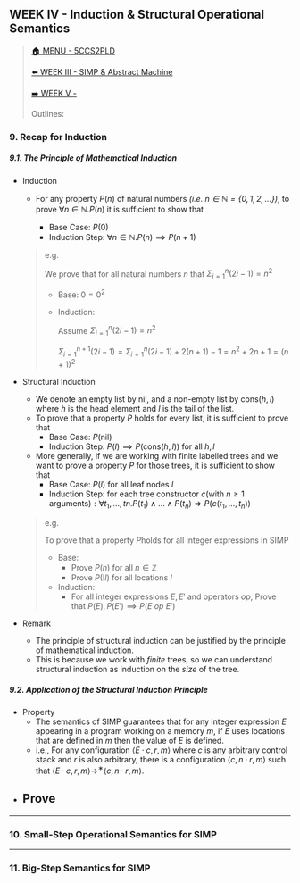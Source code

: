 ## WEEK IV - Induction & Structural Operational Semantics

>[🏠 MENU - 5CCS2PLD](year2/5ccs2pld.md)
>
>[⬅️ WEEK III - SIMP & Abstract Machine](year2/5ccs2pld/w3.md)
>
>[➡️ WEEK V - ](year2/5ccs2pld/w5.md)
>
>Outlines:

### 9. Recap for Induction

##### 9.1. The Principle of Mathematical Induction

- Induction

  - For any property $P(n)$ of natural numbers *(i.e. $n ∈ \mathbb{N} = \{0,1,2,...\}$)*, to prove $∀n ∈ \mathbb{N}.P(n)$​ it is sufficient to show that

    - Base Case: $P(0)$
    - Induction Step: $∀n ∈ \mathbb{N} .P(n) \implies P(n + 1)$​​


  > e.g.
  >
  > We prove that for all natural numbers $n$ that $\Sigma^n_{i=1}(2i-1)=n^2$
  >
  > - Base: $0=0^2$
  >
  > - Induction: 
  >
  >   Assume $\Sigma^n_{i=1}(2i-1)=n^2$​​
  > 
  >   $\Sigma^{n+1}_{i=1}(2i-1)=\Sigma^n_{i=1}(2i-1)+2(n+1)-1=n^2+2n+1=(n+1)^2$

- Structural Induction

  - We denote an empty list by $\text{nil}$, and a non-empty list by $\text{cons}(h,l)$ where $h$ is the head element and $l$ is the tail of the list.
  - To prove that a property $P$ holds for every list, it is sufficient to prove that
    - Base Case: $P(\text{nil})$
    - Induction Step: $P(l) \implies P(\text{cons}(h,l)) \text{ for all }h, l$​  
  - More generally, if we are working with finite labelled trees and we want to prove a property $P$ for those trees, it is sufficient to show that
    - Base Case: $P(l)$ for all leaf nodes $l$
    - Induction Step: for each tree constructor $c (\text{with } n ≥ 1 \text{ arguments}): ∀t_1, . . . , tn.P(t_1) ∧ ... ∧ P(t_n) ⇒ P(c(t_1, ... , t_n))$​

  > e.g.
  >
  > To prove that a property $P$​ holds for all integer expressions in SIMP
  >
  > - Base: 
  >   - Prove $P(n) \text{ for all } n∈\mathbb{Z}$​
  >   - Prove $P(!l) \text{ for all locations }l$
  > - Induction: 
  >   - For all integer expressions $E, E'$ and operators $op$, Prove that $P(E), P(E') \implies P(E\ op\ E')$

- Remark

  - The principle of structural induction can be justified by the principle of mathematical induction. 
  - This is because we work with *finite* trees, so we can understand structural induction as induction on the *size* of the tree.


##### 9.2. Application of the Structural Induction Principle

- Property
  - The semantics of SIMP guarantees that for any integer expression $E$ appearing in a program working on a memory $m$, if $E$ uses locations that are defined in $m$ then the value of $E$​ is defined.
  - i.e., For any configuration $⟨E · c , r , m⟩$ where $c$ is any arbitrary control stack and $r$ is also arbitrary, there is a configuration $⟨c,n·r,m⟩$ such that $⟨E·c,r,m⟩ \rightarrow^∗ ⟨c,n·r,m⟩$​.
- Prove
  - 



---

### 10. Small-Step Operational Semantics for SIMP



---

### 11. Big-Step Semantics for SIMP